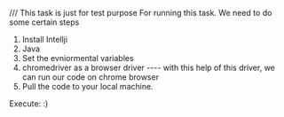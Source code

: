 /// This task is just for test purpose
For running this task. We need to do some certain steps

1) Install Intellji
2) Java
3) Set the evniormental variables
4) chromedriver as a browser driver  ---- with this help of this driver, we can run our code on chrome browser
5) Pull the code to your local machine.

Execute: :)
